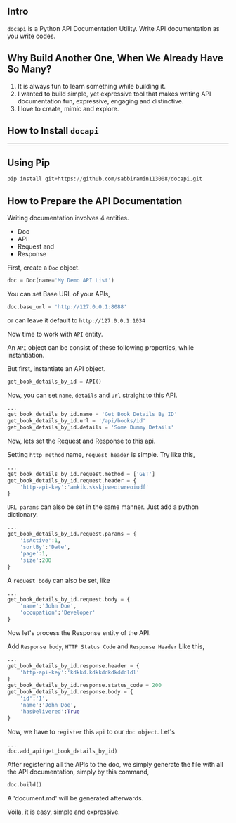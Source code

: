 ## Intro

`docapi` is a Python API Documentation Utility.
Write API documentation as you write codes.
   
## Why Build Another One, When We Already Have So Many?
1. It is always fun to learn something while building it.
2. I wanted to build simple, yet expressive tool that makes writing 
API documentation fun, expressive, engaging and distinctive.
3. I love to create, mimic and explore.

## How to Install `docapi`
---------------------------

## Using Pip
```python
pip install git+https://github.com/sabbiramin113008/docapi.git

```
## How to Prepare the API Documentation
Writing documentation involves 4 entities.
- Doc
- API
- Request and 
- Response

First, create a `Doc` object. 

```python
doc = Doc(name='My Demo API List')
```

You can set Base URL of your APIs,
```python
doc.base_url = 'http://127.0.0.1:8088'
```
or can leave it default to `http://127.0.0.1:1034`

Now time to work with `API` entity.

An `API` object can be consist of these following properties, while instantiation.

But first, instantiate an API object.
```python
get_book_details_by_id = API()
```

Now, you can set `name`, `details` and `url` straight to this API.
```python
...
get_book_details_by_id.name = 'Get Book Details By ID'
get_book_details_by_id.url = '/api/books/id'
get_book_details_by_id.details = 'Some Dummy Details'
```

Now, lets set the Request and Response to this api.

Setting `http method` name, `request header` is simple. Try like this,
```python
...
get_book_details_by_id.request.method = ['GET']
get_book_details_by_id.request.header = {
    'http-api-key':'amkik.skskjuweoiwreoiudf'
}
```
`URL params` can also be set in the same manner. Just add a python dictionary.
```python
...
get_book_details_by_id.request.params = {
    'isActive':1,
    'sortBy':'Date',
    'page':1,
    'size':200
}
```
A `request body` can also be set, like
```python
...
get_book_details_by_id.request.body = {
    'name':'John Doe',
    'occupation':'Developer'
}
```

Now let's process the Response entity of the API.

Add `Response body`, `HTTP Status Code` and `Response Header` Like this,
```python
...
get_book_details_by_id.response.header = {
    'http-api-key':'kdkkd.kdkkddkdkdddldl'
}
get_book_details_by_id.response.status_code = 200
get_book_details_by_id.response.body = {
    'id':'1',
    'name':'John Doe',
    'hasDelivered':True
}
```

Now, we have to `register` this `api` to our `doc object`. Let's

```python
...
doc.add_api(get_book_details_by_id)
```
After registering all the APIs to the doc, we simply generate the file with all the API documentation, 
simply by this command, 
```python
doc.build()
```
A 'document.md' will be generated afterwards. 

Voila, it is easy, simple and expressive.